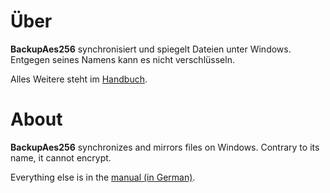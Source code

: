 # Über
**BackupAes256** synchronisiert und spiegelt Dateien unter Windows. Entgegen seines Namens kann es nicht verschlüsseln.

Alles Weitere steht im [Handbuch](https://github.com/dasSubjekt/BackupAes256/blob/master/BackupAes256/BackupAes256-Anleitung.pdf).

# About
**BackupAes256** synchronizes and mirrors files on Windows. Contrary to its name, it cannot encrypt.

Everything else is in the [manual (in German)](https://github.com/dasSubjekt/BackupAes256/blob/master/BackupAes256/BackupAes256-Anleitung.pdf).
